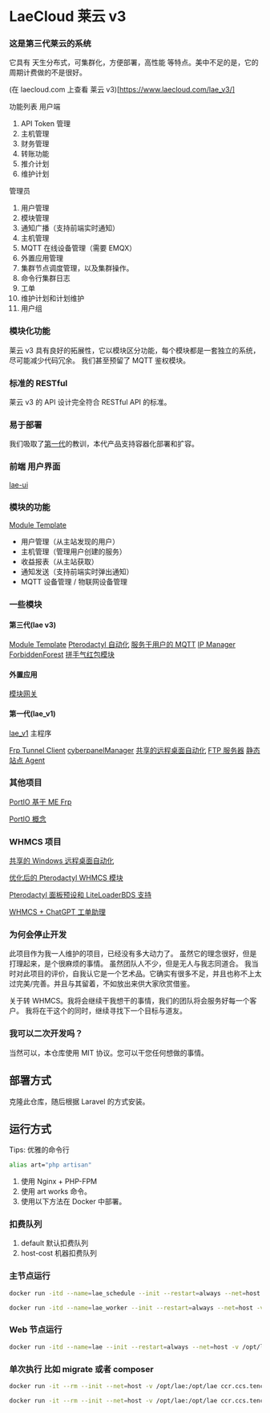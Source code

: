# LaeCloud 莱云 v3

### 这是第三代莱云的系统
它具有 天生分布式，可集群化，方便部署，高性能 等特点。美中不足的是，它的周期计费做的不是很好。

(在 laecloud.com 上查看 莱云 v3)[https://www.laecloud.com/lae_v3/]

功能列表
用户端
1. API Token 管理
2. 主机管理
3. 财务管理
4. 转账功能
5. 推介计划
6. 维护计划

管理员
1. 用户管理
2. 模块管理
3. 通知广播（支持前端实时通知）
4. 主机管理
5. MQTT 在线设备管理（需要 EMQX）
6. 外置应用管理
7. 集群节点调度管理，以及集群操作。
8. 命令行集群日志
9. 工单
10. 维护计划和计划维护
11. 用户组



### 模块化功能
莱云 v3 具有良好的拓展性，它以模块区分功能，每个模块都是一套独立的系统，尽可能减少代码冗余。
我们甚至预留了 MQTT 鉴权模块。

### 标准的 RESTful
莱云 v3 的 API 设计完全符合 RESTful API 的标准。

### 易于部署
我们吸取了[第一代](https://github.com/loliart-lae/lae_v1)的教训，本代产品支持容器化部署和扩容。

### 前端 用户界面
[lae-ui](https://github.com/iVampireSP/lae-ui)

### 模块的功能
[Module Template](https://github.com/iVampireSP/lae-example-module)

- 用户管理（从主站发现的用户）
- 主机管理（管理用户创建的服务）
- 收益报表（从主站获取）
- 通知发送（支持前端实时弹出通知）
- MQTT 设备管理 / 物联网设备管理

### 一些模块

#### 第三代(lae v3)
[Module Template](https://github.com/iVampireSP/lae-example-module)
[Pterodactyl 自动化](https://github.com/iVampireSP/lae-module-pterodactyl)
[服务于用户的 MQTT](https://github.com/iVampireSP/lae-module-user-mqtt)
[IP Manager](https://github.com/iVampireSP/lae-ip-manager)
[ForbiddenForest](https://github.com/iVampireSP/lae-forbiddenforest)
[拼手气红包模块](https://github.com/iVampireSP/lae-redpacket)

#### 外置应用
[模块网关](https://github.com/iVampireSP/lae-gateway)

#### 第一代(lae_v1)
[lae_v1](https://github.com/orgs/loliart-lae/repositories) 主程序

[Frp Tunnel Client](https://github.com/loliart-lae/lae-tunnel-client)
[cyberpanelManager](https://github.com/loliart-lae/lm-cyberpanelManager)
[共享的远程桌面自动化](https://github.com/loliart-lae/lae-windows-agent)
[FTP 服务器](https://github.com/loliart-lae/lae-ftp-server)
[静态站点 Agent](https://github.com/loliart-lae/lae-staticSite-agent)


### 其他项目

[PortIO 基于 ME Frp](https://github.com/LaeCloud/PortIO)

[PortIO 概念](https://www.laecloud.com/portio-concept/)

### WHMCS 项目

[共享的 Windows 远程桌面自动化](https://www.laecloud.com/shared-desktop-automatic/)

[优化后的 Pterodactyl WHMCS 模块](https://www.laecloud.com/optimized-pterodactyl-whmcs-module/)

[Pterodactyl 面板预设和 LiteLoaderBDS 支持](https://www.laecloud.com/pterodactyl-cn/)

[WHMCS + ChatGPT 工单助理](https://www.laecloud.com/whmcs-gpt-%e5%b7%a5%e5%8d%95%e5%8a%a9%e7%90%86/)


### 为何会停止开发
此项目作为我一人维护的项目，已经没有多大动力了。
虽然它的理念很好，但是打理起来，是个很麻烦的事情。
虽然团队人不少，但是无人与我志同道合。
我当时对此项目的评价，自我认它是一个艺术品。它确实有很多不足，并且也称不上太过完美/完善。并且与其留着，不如放出来供大家欣赏借鉴。

关于转 WHMCS。我将会继续干我想干的事情，我们的团队将会服务好每一个客户。
我将在干这个的同时，继续寻找下一个目标与道友。

### 我可以二次开发吗？
当然可以，本仓库使用 MIT 协议。您可以干您任何想做的事情。


## 部署方式

克隆此仓库，随后根据 Laravel 的方式安装。


## 运行方式

Tips: 优雅的命令行
```bash
alias art="php artisan"
```

1. 使用 Nginx + PHP-FPM
2. 使用 art works 命令。
3. 使用以下方法在 Docker 中部署。

### 扣费队列
1. default 默认扣费队列
2. host-cost 机器扣费队列

### 主节点运行
```bash
docker run -itd --name=lae_schedule --init --restart=always --net=host -v /opt/lae:/opt/lae ccr.ccs.tencentyun.com/laecloud/cafe:latte art schedule:work

docker run -itd --name=lae_worker --init --restart=always --net=host -v /opt/lae:/opt/lae ccr.ccs.tencentyun.com/laecloud/cafe:latte art queue:work --queue=default,host-cost,notifications
```

### Web 节点运行
```bash
docker run -itd --name=lae --init --restart=always --net=host -v /opt/lae:/opt/lae ccr.ccs.tencentyun.com/laecloud/cafe:latte art works
```


### 单次执行 比如 migrate 或者 composer
```bash
docker run -it --rm --init --net=host -v /opt/lae:/opt/lae ccr.ccs.tencentyun.com/laecloud/cafe:latte php
```
```bash
docker run -it --rm --init --net=host -v /opt/lae:/opt/lae ccr.ccs.tencentyun.com/laecloud/cafe:latte art
```
